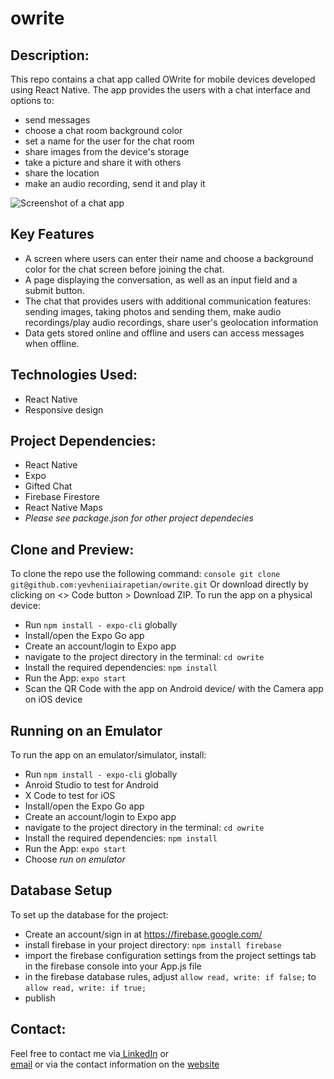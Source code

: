 # owrite

## Description:
This repo contains a chat app called OWrite for mobile devices developed using React Native. The app provides the users with a chat interface and options to:
- send messages
- choose a chat room background color
- set a name for the user for the chat room
- share images from the device's storage
- take a picture and share it with others
- share the location
- make an audio recording, send it and play it

![Screenshot of a chat app](https://imgur.com/a/eRiegBb "title")


## Key Features
- A screen where users can enter their name and choose a background color for the chat screen before joining the chat.
- A page displaying the conversation, as well as an input field and a submit button.
- The chat that provides users with additional communication features: sending images, taking photos and sending them, make audio recordings/play audio recordings, share user's geolocation information
- Data gets stored online and offline and users can access messages when offline.

## Technologies Used:
- React Native
- Responsive design
  

## Project Dependencies:
- React Native
- Expo
- Gifted Chat
- Firebase Firestore
- React Native Maps
- _Please see package.json for other project dependecies_


## Clone and Preview:
To clone the repo use the following command:
```console git clone git@github.com:yevheniiairapetian/owrite.git```
Or download directly by clicking on <> Code button > Download ZIP. To run the app on a physical device:
- Run ```npm install - expo-cli``` globally
- Install/open the Expo Go app
- Create an account/login to Expo app
- navigate to the project directory in the terminal: ```cd owrite```
- Install the required dependencies: ```npm install```
- Run the App: ```expo start```
- Scan the QR Code with the app on Android device/ with the Camera app on iOS device
  

## Running on an Emulator
To run the app on an emulator/simulator, install:
- Run ```npm install - expo-cli``` globally
- Anroid Studio to test for Android
- X Code to test for iOS
- Install/open the Expo Go app
- Create an account/login to Expo app
- navigate to the project directory in the terminal: ```cd owrite```
- Install the required dependencies: ```npm install```
- Run the App: ```expo start```
- Choose _run on emulator_

## Database Setup
To set up the database for the project:

- Create an account/sign in at https://firebase.google.com/
- install firebase in your project directory: ```npm install firebase```
- import the firebase configuration settings from the project settings tab in the firebase console into your App.js file
- in the firebase database rules, adjust ```allow read, write: if false;``` to ```allow read, write: if true;```
- publish

## Contact:
Feel free to contact me via[ LinkedIn](https://www.linkedin.com/in/yevhenii-airapetian/) or  
[email](mailto:sonkozhenia11@gmail.com) or 
via the contact information on the [website](https://yevheniiairapetian.github.io/portfolio-website/contact.html) 

